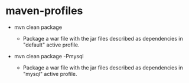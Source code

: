 # maven-profiles

 * mvn clean package
   - Package a war file with the jar files described as dependencies in "default" active profile.
 
 * mvn clean package -Pmysql
   - Package a war file with the jar files described as dependencies in "mysql" active profile.
